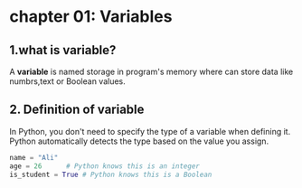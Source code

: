 # chapter 01: Variables

## 1.what is variable?
A **variable** is named storage in program's memory where can store data like numbrs,text or Boolean values.
## 2. Definition of variable 
In Python, you don't need to specify the type of a variable when defining it. 
Python automatically detects the type based on the value you assign.

```python
name = "Ali"
age = 26	  # Python knows this is an integer
is_student = True # Python knows this is a Boolean
